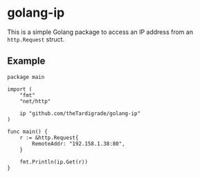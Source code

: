 # golang-ip

This is a simple Golang package to access an IP address from an `http.Request` struct.

## Example

```golang
package main

import (
	"fmt"
	"net/http"

	ip "github.com/theTardigrade/golang-ip"
)

func main() {
	r := &http.Request{
		RemoteAddr: "192.158.1.38:80",
	}

	fmt.Println(ip.Get(r))
}
```
